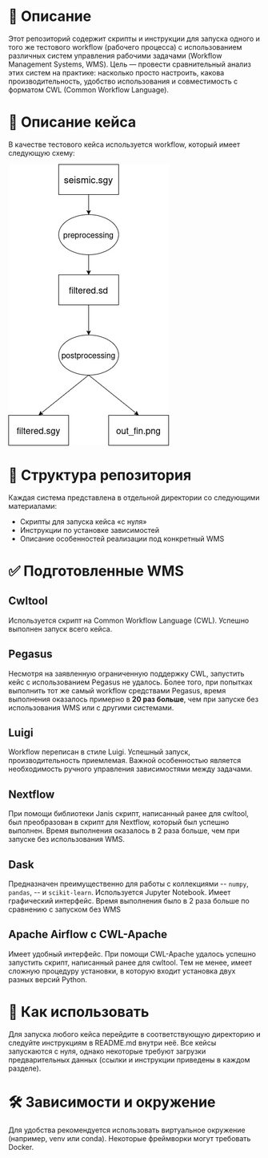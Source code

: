 # 📘 Описание
Этот репозиторий содержит скрипты и инструкции для запуска одного и того же тестового workflow (рабочего процесса) с использованием различных систем управления рабочими задачами (Workflow Management Systems, WMS). Цель — провести сравнительный анализ этих систем на практике: насколько просто настроить, какова производительность, удобство использования и совместимость с форматом CWL (Common Workflow Language).

# 🔬 Описание кейса
В качестве тестового кейса используется workflow, который имеет следующую схему:

![workflow-scheme](Seismic_demo.jpg)

# 📂 Структура репозитория
Каждая система представлена в отдельной директории со следующими материалами:
* Скрипты для запуска кейса «с нуля»
* Инструкции по установке зависимостей
* Описание особенностей реализации под конкретный WMS

# ✅ Подготовленные WMS
## Cwltool
Используется скрипт на Common Workflow Language (CWL). Успешно выполнен запуск всего кейса.

## Pegasus
Несмотря на заявленную ограниченную поддержку CWL, запустить кейс с использованием Pegasus не удалось. Более того, при попытках выполнить тот же самый workflow средствами Pegasus, время выполнения оказалось примерно в **20 раз больше**, чем при запуске без использования WMS или с другими системами.

## Luigi
Workflow переписан в стиле Luigi. Успешный запуск, производительность приемлемая. Важной особенностью является необходимость ручного управления зависимостями между задачами.

## Nextflow
При помощи библиотеки Janis скрипт, написанный ранее для cwltool, был преобразован в скрипт для Nextflow, который был успешно выполнен. Время выполнения оказалось в 2 раза больше, чем при запуске без использования WMS.

## Dask
Предназначен преимущественно для работы с коллекциями -- `numpy`, `pandas`, -- и `scikit-learn`. Используется Jupyter Notebook. Имеет графический интерфейс. Время выполнения было в 2 раза больше по сравнению с запуском без WMS

## Apache Airflow с CWL-Apache
Имеет удобный интерфейс. При помощи CWL-Apache удалось успешно запустить скрипт, написанный ранее для cwltool. Тем не менее, имеет сложную процедуру установки, в которую входит установка двух разных версий Python.

# 🚀 Как использовать
Для запуска любого кейса перейдите в соответствующую директорию и следуйте инструкциям в README.md внутри неё. Все кейсы запускаются с нуля, однако некоторые требуют загрузки предварительных данных (ссылки и инструкции приведены в каждом разделе).

# 🛠 Зависимости и окружение
Для удобства рекомендуется использовать виртуальное окружение (например, venv или conda). Некоторые фреймворки могут требовать Docker.
